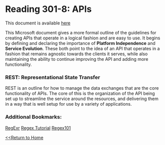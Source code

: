 # Reading 301-8: APIs
This document is available [here](https://docs.microsoft.com/en-us/azure/architecture/best-practices/api-design) 

This Microsoft document gives a more formal outline of the guidelines for creating APIs that operate in a logical fashion and are easy to use. It begins by defining and declaring the importance of **Platform Independence** and **Service Evolution**. These both point to the idea of an API that operates in a fashion that remains agnostic towards the clients it serves, while also maintaining the ability to continue improving the API and adding more functionality. 

### REST: Representational State Transfer

REST is an outline for how to manage the data exchanges that are the core functionality of APIs. The core of this is the organization of the API being set up to streamline the service around the resources, and delivering them in a way that is well setup for use by a variety of applications. 


### Additional Bookmarks:

[RegExr](https://regexr.com/)
[Regex Tutorial](https://medium.com/factory-mind/regex-tutorial-a-simple-cheatsheet-by-examples-649dc1c3f285)
[Regex101](https://regex101.com/)

[<<Return to Home](../README.md)